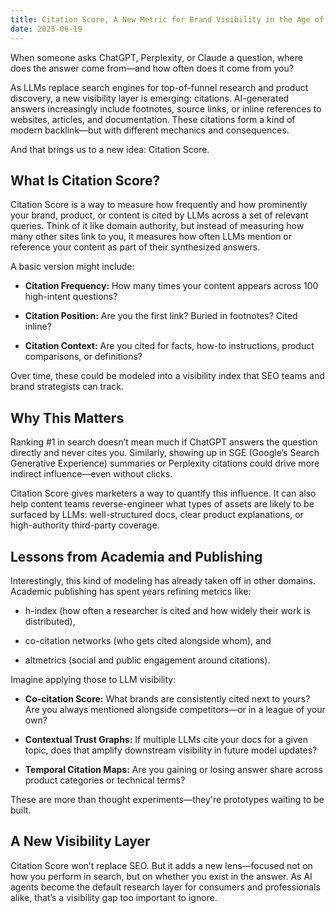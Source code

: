 ```yaml
---
title: Citation Score, A New Metric for Brand Visibility in the Age of AI
date: 2025-06-19
---
```

When someone asks ChatGPT, Perplexity, or Claude a question, where does the answer come from—and how often does it come from you?

As LLMs replace search engines for top-of-funnel research and product discovery, a new visibility layer is emerging: citations. AI-generated answers increasingly include footnotes, source links, or inline references to websites, articles, and documentation. These citations form a kind of modern backlink—but with different mechanics and consequences.

And that brings us to a new idea: Citation Score.

## What Is Citation Score?
Citation Score is a way to measure how frequently and how prominently your brand, product, or content is cited by LLMs across a set of relevant queries. Think of it like domain authority, but instead of measuring how many other sites link to you, it measures how often LLMs mention or reference your content as part of their synthesized answers.

A basic version might include:

- **Citation Frequency:** How many times your content appears across 100 high-intent questions?

- **Citation Position:** Are you the first link? Buried in footnotes? Cited inline?

- **Citation Context:** Are you cited for facts, how-to instructions, product comparisons, or definitions?

Over time, these could be modeled into a visibility index that SEO teams and brand strategists can track.

<!--truncate-->

## Why This Matters
Ranking #1 in search doesn’t mean much if ChatGPT answers the question directly and never cites you. Similarly, showing up in SGE (Google’s Search Generative Experience) summaries or Perplexity citations could drive more indirect influence—even without clicks.

Citation Score gives marketers a way to quantify this influence. It can also help content teams reverse-engineer what types of assets are likely to be surfaced by LLMs: well-structured docs, clear product explanations, or high-authority third-party coverage.

## Lessons from Academia and Publishing
Interestingly, this kind of modeling has already taken off in other domains. Academic publishing has spent years refining metrics like:

- h-index (how often a researcher is cited and how widely their work is distributed),

- co-citation networks (who gets cited alongside whom), and

- altmetrics (social and public engagement around citations).

Imagine applying those to LLM visibility:

- **Co-citation Score:** What brands are consistently cited next to yours? Are you always mentioned alongside competitors—or in a league of your own?

- **Contextual Trust Graphs:** If multiple LLMs cite your docs for a given topic, does that amplify downstream visibility in future model updates?

- **Temporal Citation Maps:** Are you gaining or losing answer share across product categories or technical terms?

These are more than thought experiments—they're prototypes waiting to be built.

## A New Visibility Layer
Citation Score won’t replace SEO. But it adds a new lens—focused not on how you perform in search, but on whether you exist in the answer. As AI agents become the default research layer for consumers and professionals alike, that’s a visibility gap too important to ignore.

